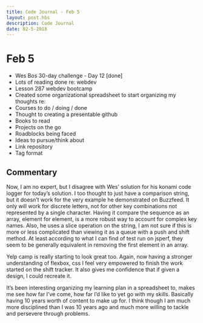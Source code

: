 ```yaml
---
title: Code Journal - Feb 5
layout: post.hbs
description: Code Journal
date: 02-5-2018
---
```

# Feb 5

- Wes Bos 30-day challenge - Day 12 [done]
- Lots of reading done re: webdev
- Lesson 287 webdev bootcamp
- Created some organizational spreadsheet to start organizing my thoughts re:
- Courses to do / doing / done
- Thought to creating a presentable github
- Books to read
- Projects on the go
- Roadblocks being faced
- Ideas to pursue/think about
- Link repository
- Tag format

## Commentary

Now, I am no expert, but I disagree with Wes’ solution for his konami code logger for today’s solution.  I too thought to just have a comparison string, but it doesn’t work for the very example he demonstrated on Buzzfeed.  It only will work for discrete letters, not for other key combinations not represented by a single character.  Having it compare the sequence as an array, element for element, is a more robust way to account for complex key names.  Also, he uses a slice operation on the string, I am not sure if this is more or less complicated than viewing it as a queue with a push and shift method. At least according to what I can find of test run on jsperf, they seem to be generally equivalent in removing the first element in an array.

Yelp camp is really starting to look great too. Again, now having a stronger understanding of flexbox, css I feel very empowered to finish the work started on the shift tracker.  It also gives me confidence that if given a design, I could recreate it.

It’s been interesting organizing my learning plan in a spreadsheet to, makes me see how far I’ve come, how far I’d like to yet go with my skills.  Basically having 10 years worth of content to make up for.  I think though I am much more disciplined than I was 10 years ago and much more willing to tackle and persevere through problems.